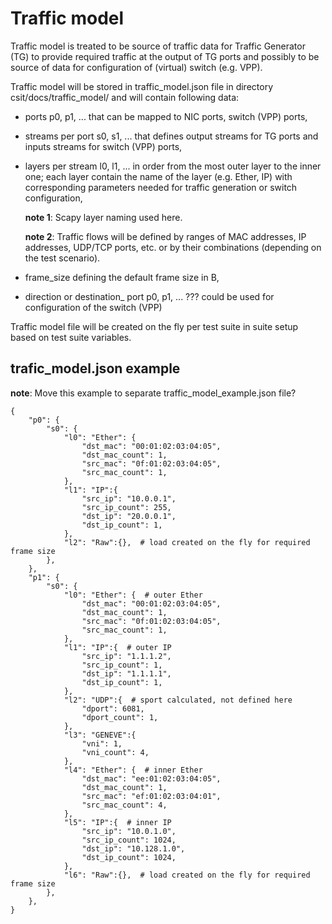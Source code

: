 # Traffic model

Traffic model is treated to be source of traffic data for Traffic Generator
(TG) to provide required traffic at the output of TG ports and possibly to be
source of data for configuration of (virtual) switch (e.g. VPP).

Traffic model will be stored in traffic_model.json file in directory
csit/docs/traffic_model/ and will contain following data:

- ports p0, p1, ... that can be mapped to NIC ports, switch (VPP) ports,

- streams per port s0, s1, ... that defines output streams for TG ports and
  inputs streams for switch (VPP) ports,

- layers per stream  l0, l1, ... in order from the most outer layer to
  the inner one; each layer contain the name of the layer (e.g. Ether, IP) with
  corresponding parameters needed for traffic generation or switch
  configuration,
  
  __note 1__: Scapy layer naming used here.
  
  __note 2__: Traffic flows will be defined by ranges of MAC addresses, IP
  addresses, UDP/TCP ports, etc. or by their combinations (depending on the
  test scenario).

- frame_size defining the default frame size in B,

- direction or destination_ port p0, p1, ... ???
  could be used for configuration of the switch (VPP)

Traffic model file will be created on the fly per test suite in suite setup
based on test suite variables.

## trafic_model.json example

__note__: Move this example to separate traffic_model_example.json file?

```
{
    "p0": {
        "s0": {
            "l0": "Ether": {
                "dst_mac": "00:01:02:03:04:05",
                "dst_mac_count": 1,
                "src_mac": "0f:01:02:03:04:05",
                "src_mac_count": 1,
            },
            "l1": "IP":{
                "src_ip": "10.0.0.1",
                "src_ip_count": 255,
                "dst_ip": "20.0.0.1",
                "dst_ip_count": 1,
            },
            "l2": "Raw":{},  # load created on the fly for required frame size
        },
    },
    "p1": {
        "s0": {
            "l0": "Ether": {  # outer Ether
                "dst_mac": "00:01:02:03:04:05",
                "dst_mac_count": 1,
                "src_mac": "0f:01:02:03:04:05",
                "src_mac_count": 1,
            },
            "l1": "IP":{  # outer IP
                "src_ip": "1.1.1.2",
                "src_ip_count": 1,
                "dst_ip": "1.1.1.1",
                "dst_ip_count": 1,
            },
            "l2": "UDP":{  # sport calculated, not defined here
                "dport": 6081,
                "dport_count": 1,
            },
            "l3": "GENEVE":{
                "vni": 1,
                "vni_count": 4,
            },
            "l4": "Ether": {  # inner Ether
                "dst_mac": "ee:01:02:03:04:05",
                "dst_mac_count": 1,
                "src_mac": "ef:01:02:03:04:01",
                "src_mac_count": 4,
            },
            "l5": "IP":{  # inner IP
                "src_ip": "10.0.1.0",
                "src_ip_count": 1024,
                "dst_ip": "10.128.1.0",
                "dst_ip_count": 1024,
            },
            "l6": "Raw":{},  # load created on the fly for required frame size
        },
    },
}
```
